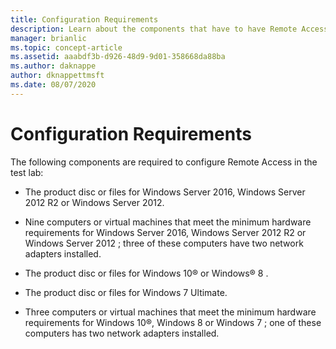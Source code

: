 ```yaml
---
title: Configuration Requirements
description: Learn about the components that have to have Remote Access configured in the test lab.
manager: brianlic
ms.topic: concept-article
ms.assetid: aaabdf3b-d926-48d9-9d01-358668da88ba
ms.author: daknappe
author: dknappettmsft
ms.date: 08/07/2020
---
```

# Configuration Requirements

The following components are required to configure Remote Access in the test lab:

-   The product disc or files for  Windows Server 2016, Windows Server 2012 R2 or Windows Server 2012.

-   Nine computers or virtual machines that meet the minimum hardware requirements for  Windows Server 2016,  Windows Server 2012 R2  or  Windows Server 2012  ; three of these computers have two network adapters installed.

-   The product disc or files for Windows 10&reg; or Windows&reg; 8 .

-   The product disc or files for Windows 7 Ultimate.

-   Three computers or virtual machines that meet the minimum hardware requirements for  Windows 10&reg;, Windows 8 or  Windows 7 ; one of these computers has two network adapters installed.



